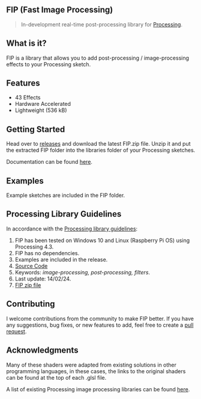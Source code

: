 ## FIP (Fast Image Processing)
> In-development real-time post-processing library for [Processing](https://processing.org/).

## What is it?
FIP is a library that allows you to add post-processing / image-processing effects to your Processing sketch. 

## Features
- 43 Effects
- Hardware Accelerated
- Lightweight (536 kB)

## Getting Started
Head over to [releases](https://github.com/prontopablo/FIP/releases) and download the latest FIP.zip file. Unzip it and put the extracted FIP folder into the libraries folder of your Processing sketches. 

Documentation can be found [here]().

## Examples
Example sketches are included in the FIP folder. 

## Processing Library Guidelines
In accordance with the [Processing library guidelines](https://github.com/benfry/processing4/wiki/Library-Guidelines):
1. FIP has been tested on Windows 10 and Linux (Raspberry Pi OS) using Processing 4.3.
2. FIP has no dependencies.
3. Examples are included in the release.
4. [Source Code](https://github.com/prontopablo/FIP/releases)
5. Keywords: _image-processing, post-processing, filters_.
6. Last update: 14/02/24.
7. [FIP zip file](https://github.com/prontopablo/FIP/releases)

## Contributing
I welcome contributions from the community to make FIP better. If you have any suggestions, bug fixes, or new features to add, feel free to create a [pull request](https://github.com/prontopablo/FIP/pulls).

## Acknowledgments
Many of these shaders were adapted from existing solutions in other programming languages, in these cases, the links to the original shaders can be found at the top of each .glsl file.

A list of existing Processing image processing libraries can be found [here](https://github.com/prontopablo/FIP/blob/main/docs/resources.md).
